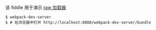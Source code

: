 该 fiddle 用于演示 [raw 加载器](http://webpack.github.io/docs/loaders.html#raw-loader)

```
$ webpack-dev-server
$ # 在浏览器中打开 http://localhost:8080/webpack-dev-server/bundle
```
